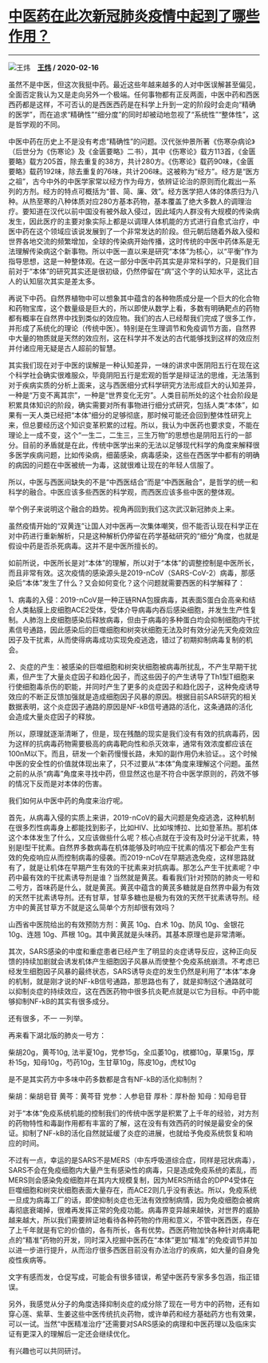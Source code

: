 # [中医药在此次新冠肺炎疫情中起到了哪些作用？](https://www.zhihu.com/answer/1018517549)

--------------------------------------------------------------------

![王炜](https://pic2.zhimg.com/b566f612e4f5d8e6c1cca3a783fc1048.jpg?source=1940ef5c "王炜")&emsp;**[王炜](https://www.zhihu.com/people/annuowang) / 2020-02-16**

虽然不是中医，但这次我挺中药。最近这些年越来越多的人对中医误解甚至偏见，全面否定我认为又是走向另外一个极端。任何事物都有正反两面，中医中药和西医西药都是这样，不可否认的是西医西药是在科学上升到一定的阶段时会走向“精确的医学”，而在追求“精确性”“细分度”的同时却被动地忽视了“系统性”“整体性”，这是哲学观的不同。

中医中药在历史上不是没有考虑“精确性”的问题。汉代张仲景所著《伤寒杂病论》（后世分为《伤寒论》及《金匮要略》二书），其中《伤寒论》载方113首，《金匮要略》载方205首，除去重复的38方，共计280方。《伤寒论》载药90味，《金匮要略》载药192味，除去重复的76味，共计206味。这被称为“经方”。经方是“医方之祖”，古今中外的中医学家常以经方作为母方，依辨证论治的原则而化裁出一系列的方剂。经方的特点可概括为“普、简、廉、效”。经方医学把人体的体质归为八种。从热至寒的八种体质对应280方基本药物，基本覆盖了绝大多数人的调理治疗。要知道在汉代以前中国没有被外敌入侵过，因此域内人群没有大规模的传染病发生，因此医疗的主要对象实际上都是以调理人体机能的方式进行自愈式治疗，中医中药在这个领域应该说发展到了一个非常发达的阶段。但元朝后随着外敌入侵和世界各地交流的频繁增加，全球的传染病开始传播，这时传统的中医中药体系是无法理解传染病这个新事物。所以中医一直以来是研究“本体”为核心，以“平衡”作为指导思想，这是一种整体观。在这一部分中医中药其实是非常科学的，只是我们目前对于“本体”的研究其实还是很初级，仍然停留在“病”这个字的认知水平，这比古人的认知层次其实是差太多。

再说下中药。自然界植物中可以想象其中蕴含的各种物质成分是一个巨大的化合物和药物宝库，这个数量级是巨大的，所以即使从数学上看，多数有明确靶点的药物都有概率在自然界中找到类似的效应物。我们的古人已经帮我们完成了很多工作，并形成了系统化的理论（传统中医）。特别是在生理调节和免疫调节方面，自然界中大量的物质就是天然的效应剂，这在科学并不发达的古代能够找到这样的效应剂并付诸应用无疑是古人超前的智慧。

其实我们现在对于中医的误解是一种认知差异，一味的讲求中医阴阳五行在现在这个科学社会确实很难服众，毕竟阴阳五行是宏观的哲学是辩证法的思维，无法落到对于疾病实质的分析上面来，这与西医细分式科学研究方法形成巨大的认知差异，一种是“万变不离其宗”，一种是“世界变化无穷”。人类目前所处的这个社会阶段是积累具体知识的阶段，确实需要对所有事物进行细分式研究，包括人类“本体”，如果有一天人类已经把“本体”细分的足够彻底，那时候可能还会回到整体性研究上来，但总要经历这个知识变革积累的过程。所以，我认为中医药也要求变，不能在理论上一成不变，这个“一生二，二生三，三生万物”的思想也是阴阳五行的一部分。目前的矛盾就是在此，传统中医学出来的无法以足够现代科学的角度来解释很多医学疾病问题，比如传染病，细菌感染，病毒感染，这些在西医学中都有的明确的病因的问题在中医被统一为毒，这就很难让现在的年轻人信服了。

所以，中医与西医间缺失的不是“中西医结合”而是“中西医融合”，是哲学的统一和科学的融合。中医应该多些西医的科学观，而西医应该多些中医的整体观。

举个例子来说明这个融合的趋势。视角再回到我们这次武汉新冠肺炎上来。

虽然疫情开始的“双黄连”让国人对中医再一次集体嘲笑，但不能否认现在科学正在对中药进行重新解析，只是这种解析仍停留在药学基础研究的“细分”角度，也就是假设中药是否杀死病毒。这并不是中医所擅长的。

如前所说，中医所长是对“本体”的理解，所以对于“本体”的调整控制是中医所长，而且非常有效。这次疫情的感染源头是2019-nCoV（SARS-CoV-2）病毒，那感染后“本体”发生了什么？又会如何变化？这个问题就需要西医的科学解释了：

1、病毒的入侵：2019-nCoV是一种正链RNA包膜病毒，其表面S蛋白会高亲和结合人类黏膜上皮细胞ACE2受体，受体介导病毒内吞后感染细胞，并发生生产性复制。人肺泡上皮细胞感染后释放病毒，但由于病毒的多种蛋白均会抑制细胞内干扰素信号通路，因此感染后的巨噬细胞和树突状细胞无法及时有效分泌先天免疫效应因子及干扰素，从而使得病毒成功实现免疫逃逸，错过了初期抑制病毒复制的机会。

2、炎症的产生：被感染的巨噬细胞和树突状细胞被病毒所扰乱，不产生早期干扰素，但产生了大量炎症因子和趋化因子，而这些因子的产生诱导了Th1型T细胞来行使细胞毒杀伤的职能，并同时产生了更多的炎症因子和趋化因子，这种免疫诱导效应的不断正反馈加强就是造成细胞因子风暴的原因。根据目前SARS研究的相关数据表明，这个炎症因子通路的原因是NF-kB信号通路的活化，这条通路的活化会造成大量炎症因子的释放。

所以，原理就逐渐清晰了，但是，现在残酷的现实是我们没有有效的抗病毒药，因为这样的抗病毒药物需要极高的病毒靶向性和杀灭效率，通常有效浓度都应该在100nM以下。而且，研发一个新药慢慢长路，未知的副作用仍未验证。。这个时候中医的安全性的价值就体现出来了，只不过要从“本体”角度来理解这个问题。虽然之前的从杀“病毒”角度来寻找中药，但显然这也是不符合中医学原则的，药效不够的情况下反而是对本体的伤害。

我们如何从中医中药的角度来治疗呢。

首先，从病毒入侵的实质上来讲，2019-nCoV的最大问题是免疫逃逸，这种机制在很多烈性病毒身上都能找到影子，比如HIV、比如埃博拉、比如登革热。那机体这个本体发生了什么，又应该做些什么呢？核心点就在于没有及时分泌干扰素，特别是I型干扰素。自然界多数病毒在机体能够及时响应干扰素的情况下都会产生有效的免疫响应从而控制病毒的侵袭。而2019-nCoV在早期逃逸免疫，这样思路就有了，就是让机体在早期产生有效的干扰素来对抗病毒。那怎么产生干扰素呢？中药中最有效的干扰素诱导剂是谁？当然就是黄芪。看看我们针对预防的肺炎一号和二号方，首味药是什么，就是黄芪。黄芪中蕴含的黄芪多糖就是自然界中最为有效的天然干扰素诱导剂。还有甘草，甘草多糖也是极为有效的天然干扰素诱导剂。经方中的黄芪甘草方不就是这么简单个方剂却很有效吗？

山西省中医院给出的有效预防方剂：黄芪 10g、白术 10g、防风 10g、金银花 10g、连翘 10g、芦根 10g。其中黄芪就是头味药。其基本原理也是非常清晰。

其次，SARS感染的中度和重症患者已经产生了明显的炎症诱导反应，这种正向反馈的持续加剧就会诱发机体产生细胞因子风暴从而使整个免疫系统崩溃。不考虑已经发生细胞因子风暴的最终状态，SARS诱导炎症的发生仍然是利用了“本体”本身的机制，就是刚才说的NF-kB信号通路，那思路也有了，就是抑制这个通路就可以抑制炎症的持续效应，这在西医药物中很多抗炎靶点就是以它为目标。中药中能够抑制NF-kB的其实有很多成分。

还有很多，不一 一列举。

再来看下湖北版的肺炎一号方：

柴胡20g，黄芩10g, 法半夏10g，党参15g，全瓜萎10g，槟榔10g，草果15g，厚朴15g，知母10g，芍药10g，生甘草10g，陈皮10g，虎杖10g

是不是其实药方中多味中药多数都是含有NF-kB的活化抑制剂？

柴胡：柴胡皂苷
黄芩：黄芩苷
党参：人参皂苷
厚朴：厚朴酚
知母：知母皂苷

对于“本体”免疫系统机能的控制我们的传统中医学是积累了上千年的经验，对方剂的药物特性和毒副作用都有丰富的了解，这在没有有效西药的时候是最安全的保证。抑制了NF-kB的活化自然就延缓了炎症的进展，也就给予免疫系统恢复和响应的时间。

不过有一点，幸运的是SARS不是MERS（中东呼吸道综合症，同样是冠状病毒），SARS不会在免疫细胞内大量产生有感染性的病毒，只是造成免疫系统的紊乱，而MERS则会感染免疫细胞并在其内大规模复制，因为MERS所结合的DPP4受体在巨噬细胞和树突状细胞表面大量存在，而ACE2则几乎没有表达。所以，免疫系统一旦成为病毒工厂的话，即使抑制炎症也无法有效控制病情，因为免疫细胞会被病毒彻底衰竭掉，很难再发挥正常的免疫功能。病毒界变异越来越快，对世界的威胁越来越大，所以我们需要辨证地看待各种药物的作用和意义，不管中医西医，存在了上千年就是有它的价值的，各有所长，各有优势。西医药物加快各种针对病毒靶点的“精准”药物的开发，同时深入挖掘中医药在“本体”更加“精准”的免疫调节并加以进一步进行提升，从而治疗很多西医目前没有办法治疗的疾病，如大量的自身免疫性疾病等。

文字有感而发，仓促写成，可能会有很多错误，希望中医药专家多多包涵，指正错误。

另外，我感觉从分子的角度选择抑制炎症的成分除了现在一号方中的药物，还有如穿心莲、紫草、生姜这些中医传统抗炎药物，或许单药和经方基础药方也有效果，可以一试。当然“中医精准治疗”还需要对SARS感染的病理和中医药理以及临床实证有更深入的理解后一定还会继续优化。

有兴趣也可以共同研讨。

